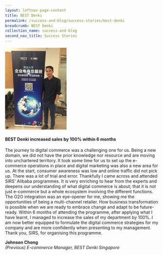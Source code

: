 ```yaml
---
layout: leftnav-page-content
title: BEST Denki
permalink: /success-and-blog/success-stories/best-denki
breadcrumb: BEST Denki
collection_name: success-and-blog
second_nav_title: Success Stories
---
```

<img src="images-2021/SuccessStories-BestDenki.jpg" style="width:40%;">

<h4>BEST Denki increased sales by 100% within 6 months</h4>

<p>The journey to digital commerce was a challenging one for us. Being a new domain, we did not have the prior knowledge nor resource and are moving into unchartered territory. 
It took some time for us to set up the e-commerce operations in place and digital marketing was also a new area for us. At the start, consumer awareness was low and online 
traffic did not pick up. There was a lot of trial and error. Thankfully I came across and attended SIRS' Alibaba programmes. It is very enriching to hear from the experts 
and deepens our understanding of what digital commerce is about; that it is not just e-commerce but a whole ecosystem involving the different functions. The O2O integration 
was an eye-opener for me, showing me the opportunities of being a multi-channel retailer. How business transformation is possible when we are ready to embrace change and 
adapt to be future-ready. Within 6 months of attending the programme, after applying what I have learnt, I managed to increase the sales of my department by 100%. I am now 
better equipped to formulate the digital commerce strategies for my company and are more confidently when presenting to my management. Thank you, SIRS, for organising this 
programme.</p>

<b>Johnson Chong</b><br>
<em>(Previous) E-commerce Manager, BEST Denki Singapore</em>
